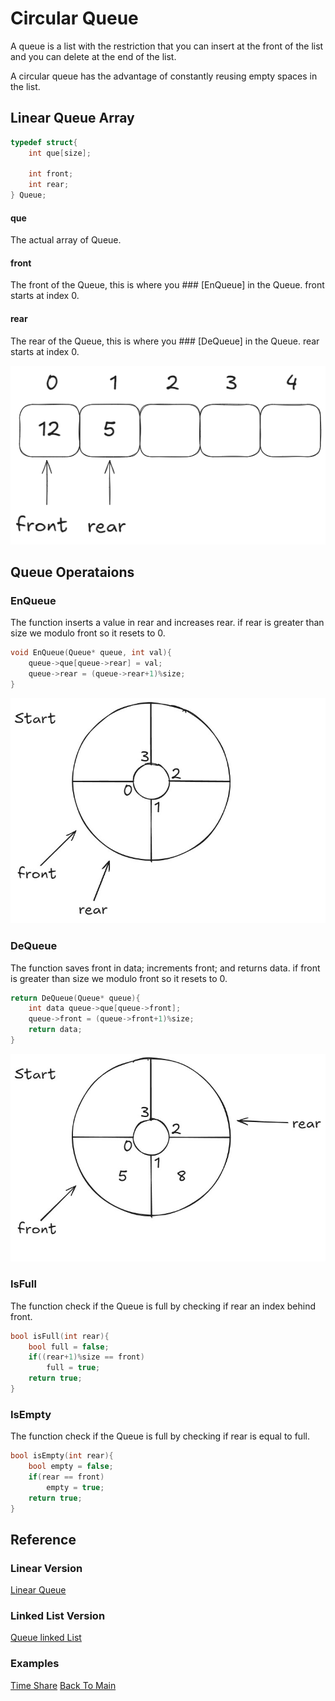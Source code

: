 
# Circular Queue

A queue is a list with the restriction that you can insert at the front of the list
and you can delete at the end of the list.

A circular queue has the advantage of constantly reusing empty spaces in the list.

## Linear Queue Array
```c
typedef struct{
    int que[size];

    int front;
    int rear;
} Queue;
```
#### que
The actual array of Queue.

#### front
The front of the Queue, this is where you ### [EnQueue] in the Queue.
front starts at index 0.

#### rear
The rear of the Queue, this is where you ### [DeQueue] in the Queue.
rear starts at index 0.

![Queue](Images/queue.png)

## Queue Operataions
### EnQueue
The function inserts a value in rear and increases rear.
if rear is greater than size we modulo front so it resets to 0.
```c
void EnQueue(Queue* queue, int val){
    queue->que[queue->rear] = val;
    queue->rear = (queue->rear+1)%size;
}
```
![enqueue_gif](Images/enqueueC.gif)
### DeQueue
The function saves front in data; increments front; and returns data.
if front is greater than size we modulo front so it resets to 0.
```c
return DeQueue(Queue* queue){
    int data queue->que[queue->front];
    queue->front = (queue->front+1)%size;
    return data;
}
```
![dequeue_gif](Images/dequeueC.gif)

### IsFull
 The function check if the Queue is full by checking if rear an index behind front.
```c
bool isFull(int rear){
    bool full = false;
    if((rear+1)%size == front)
        full = true;
    return true;
}
```

### IsEmpty
 The function check if the Queue is full by checking if rear is equal to full.
```c
bool isEmpty(int rear){
    bool empty = false;
    if(rear == front)
        empty = true;
    return true;
}
```
## Reference
### Linear Version
[Linear Queue](Queue.md)
### Linked List Version
[Queue linked List](Queue_LinkedList.md)
### Examples
[Time Share](Examples/timeShare.c)
[Back To Main](readme.md)
